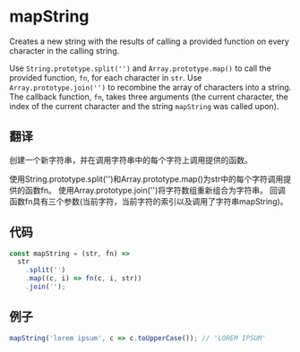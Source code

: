 # mapString

Creates a new string with the results of calling a provided function on every character in the calling string.

Use `String.prototype.split('')` and `Array.prototype.map()` to call the provided function, `fn`, for each character in `str`.
Use `Array.prototype.join('')` to recombine the array of characters into a string.
The callback function, `fn`, takes three arguments (the current character, the index of the current character and the string `mapString` was called upon).

## 翻译

创建一个新字符串，并在调用字符串中的每个字符上调用提供的函数。

使用String.prototype.split('')和Array.prototype.map()为str中的每个字符调用提供的函数fn。
使用Array.prototype.join('')将字符数组重新组合为字符串。
回调函数fn具有三个参数(当前字符，当前字符的索引以及调用了字符串mapString)。

## 代码

```js
const mapString = (str, fn) =>
  str
    .split('')
    .map((c, i) => fn(c, i, str))
    .join('');
```

## 例子

```js
mapString('lorem ipsum', c => c.toUpperCase()); // 'LOREM IPSUM'
```
